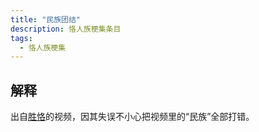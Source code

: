 ```yaml
---
title: "民族团结"
description: 恪人族梗集条目
tags:
  - 恪人族梗集
---
```


## 解释

出自[胜恪](./胜恪)的视频，因其失误不小心把视频里的“民族”全部打错。